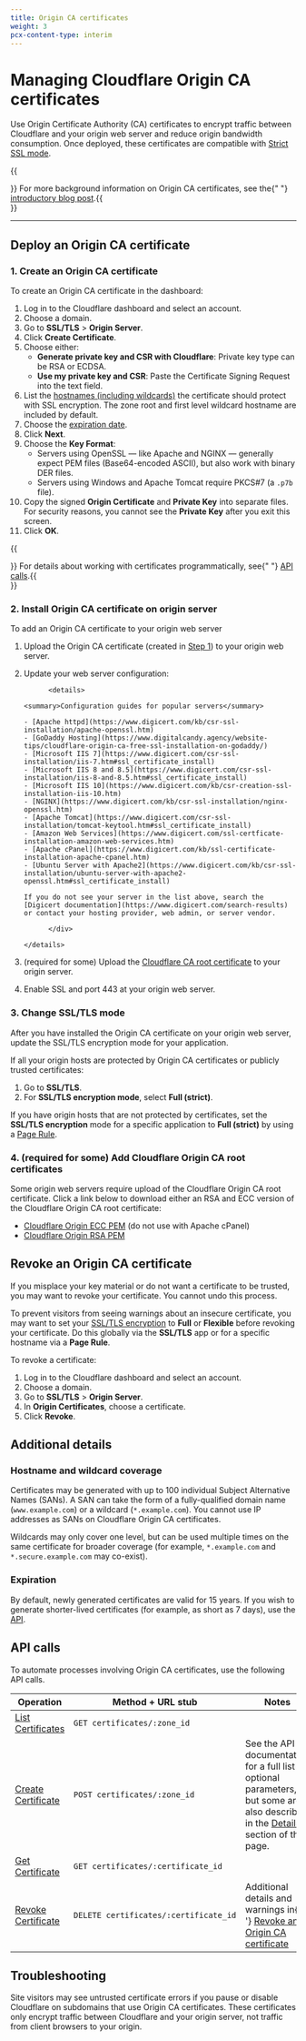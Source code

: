 ```yaml
---
title: Origin CA certificates
weight: 3
pcx-content-type: interim
---
```


# Managing Cloudflare Origin CA certificates

Use Origin Certificate Authority (CA) certificates to encrypt traffic between Cloudflare and your origin web server and reduce origin bandwidth consumption. Once deployed, these certificates are compatible with [Strict SSL mode](/origin-configuration/ssl-modes#strict).

{{<Aside type="note">}}  For more background information on Origin CA certificates, see the{" "}
  <a href="https://blog.cloudflare.com/cloudflare-ca-encryption-origin/">introductory blog post</a>.{{</Aside>}}

---

## Deploy an Origin CA certificate

### 1. Create an Origin CA certificate

To create an Origin CA certificate in the dashboard:

1. Log in to the Cloudflare dashboard and select an account.
1. Choose a domain.
1. Go to **SSL/TLS** > **Origin Server**.
1. Click **Create Certificate**.
1. Choose either:
   - **Generate private key and CSR with Cloudflare**: Private key type can be RSA or ECDSA.
   - **Use my private key and CSR**: Paste the Certificate Signing Request into the text field.
1. List the [hostnames (including wildcards)](#hostname-and-wildcard-coverage) the certificate should protect with SSL encryption. The zone root and first level wildcard hostname are included by default.
1. Choose the [expiration date](#expiration).
1. Click **Next**.
1. Choose the **Key Format**:
   - Servers using OpenSSL — like Apache and NGINX — generally expect PEM files (Base64-encoded ASCII), but also work with binary DER files.
   - Servers using Windows and Apache Tomcat require PKCS#7 (a `.p7b` file).
1. Copy the signed **Origin Certificate** and **Private Key** into separate files. For security reasons, you cannot see the **Private Key** after you exit this screen.
1. Click **OK**.

{{<Aside type="note">}}  For details about working with certificates programmatically, see{" "}
  <a href="#api-calls">API calls</a>.{{</Aside>}}

### 2. Install Origin CA certificate on origin server

To add an Origin CA certificate to your origin web server

1.  Upload the Origin CA certificate (created in [Step 1](#1-create-an-origin-ca-certificate)) to your origin web server.
1.  Update your web server configuration:

              <details>

        <summary>Configuration guides for popular servers</summary>

    <div>

        - [Apache httpd](https://www.digicert.com/kb/csr-ssl-installation/apache-openssl.htm)
        - [GoDaddy Hosting](https://www.digitalcandy.agency/website-tips/cloudflare-origin-ca-free-ssl-installation-on-godaddy/)
        - [Microsoft IIS 7](https://www.digicert.com/csr-ssl-installation/iis-7.htm#ssl_certificate_install)
        - [Microsoft IIS 8 and 8.5](https://www.digicert.com/csr-ssl-installation/iis-8-and-8.5.htm#ssl_certificate_install)
        - [Microsoft IIS 10](https://www.digicert.com/kb/csr-creation-ssl-installation-iis-10.htm)
        - [NGINX](https://www.digicert.com/kb/csr-ssl-installation/nginx-openssl.htm)
        - [Apache Tomcat](https://www.digicert.com/csr-ssl-installation/tomcat-keytool.htm#ssl_certificate_install)
        - [Amazon Web Services](https://www.digicert.com/ssl-certficate-installation-amazon-web-services.htm)
        - [Apache cPanel](https://www.digicert.com/kb/ssl-certificate-installation-apache-cpanel.htm)
        - [Ubuntu Server with Apache2](https://www.digicert.com/kb/csr-ssl-installation/ubuntu-server-with-apache2-openssl.htm#ssl_certificate_install)

        If you do not see your server in the list above, search the [Digicert documentation](https://www.digicert.com/search-results) or contact your hosting provider, web admin, or server vendor.

              </div>

        </details>

1.  (required for some) Upload the [Cloudflare CA root certificate](#4-required-for-some-add-cloudflare-origin-ca-root-certificates) to your origin server.
1.  Enable SSL and port 443 at your origin web server.

### 3. Change SSL/TLS mode

After you have installed the Origin CA certificate on your origin web server, update the SSL/TLS encryption mode for your application.

If all your origin hosts are protected by Origin CA certificates or publicly trusted certificates:

1. Go to **SSL/TLS**.
1. For **SSL/TLS encryption mode**, select **Full (strict)**.

If you have origin hosts that are not protected by certificates, set the **SSL/TLS encryption** mode for a specific application to **Full (strict)** by using a [Page Rule](https://support.cloudflare.com/hc/articles/218411427).

### 4. (required for some) Add Cloudflare Origin CA root certificates

Some origin web servers require upload of the Cloudflare Origin CA root certificate. Click a link below to download either an RSA and ECC version of the Cloudflare Origin CA root certificate:

- [Cloudflare Origin ECC PEM](../static/origin_ca_ecc_root.pem) (do not use with Apache cPanel)
- [Cloudflare Origin RSA PEM](../static/origin_ca_rsa_root.pem)

## Revoke an Origin CA certificate

If you misplace your key material or do not want a certificate to be trusted, you may want to revoke your certificate. You cannot undo this process.

To prevent visitors from seeing warnings about an insecure certificate, you may want to set your [SSL/TLS encryption](/origin-configuration/ssl-modes) to **Full** or **Flexible** before revoking your certificate. Do this globally via the **SSL/TLS** app or for a specific hostname via a **Page Rule**.

To revoke a certificate:

1. Log in to the Cloudflare dashboard and select an account.
1. Choose a domain.
1. Go to **SSL/TLS** > **Origin Server**.
1. In **Origin Certificates**, choose a certificate.
1. Click **Revoke**.

## Additional details

### Hostname and wildcard coverage

Certificates may be generated with up to 100 individual Subject Alternative Names (SANs). A SAN can take the form of a fully-qualified domain name (`www.example.com`) or a wildcard (`*.example.com`). You cannot use IP addresses as SANs on Cloudflare Origin CA certificates.

Wildcards may only cover one level, but can be used multiple times on the same certificate for broader coverage (for example, `*.example.com` and `*.secure.example.com` may co-exist).

### Expiration

By default, newly generated certificates are valid for 15 years. If you wish to generate shorter-lived certificates (for example, as short as 7 days), use the [API](#api-calls).

## API calls

To automate processes involving Origin CA certificates, use the following API calls.

<table style="width:100%">
  <thead>
    <tr>
      <th>Operation</th>
      <th>Method + URL stub</th>
      <th>Notes</th>
    </tr>
  </thead>
  <tbody>
    <tr>
      <td>
        <a href="https://api.cloudflare.com/#origin-ca-list-certificates">List Certificates</a>
      </td>
      <td>
        <code>GET&nbsp;certificates/:zone_id</code>
      </td>
      <td></td>
    </tr>
    <tr>
      <td>
        <a href="https://api.cloudflare.com/#origin-ca-create-certificate">Create Certificate</a>
      </td>
      <td>
        <code>POST&nbsp;certificates/:zone_id</code>
      </td>
      <td>
        See the API documentation for a full list of optional parameters, but some are also
        described in the <a href="#additional-details">Details</a> section of this page.
      </td>
    </tr>
    <tr>
      <td>
        <a href="https://api.cloudflare.com/#origin-ca-get-certificate">Get Certificate</a>
      </td>
      <td>
        <code>GET&nbsp;certificates/:certificate_id</code>
      </td>
      <td></td>
    </tr>
    <tr>
      <td>
        <a href="https://api.cloudflare.com/#origin-ca-revoke-certificate">Revoke Certificate</a>
      </td>
      <td>
        <code>DELETE&nbsp;certificates/:certificate_id</code>
      </td>
      <td>
        Additional details and warnings in{' '}
        <a href="#revoke-an-origin-ca-certificate">Revoke an Origin CA certificate</a>
      </td>
    </tr>
  </tbody>
</table>

## Troubleshooting

Site visitors may see untrusted certificate errors if you pause or disable Cloudflare on subdomains that use Origin CA certificates. These certificates only encrypt traffic between Cloudflare and your origin server, not traffic from client browsers to your origin.
